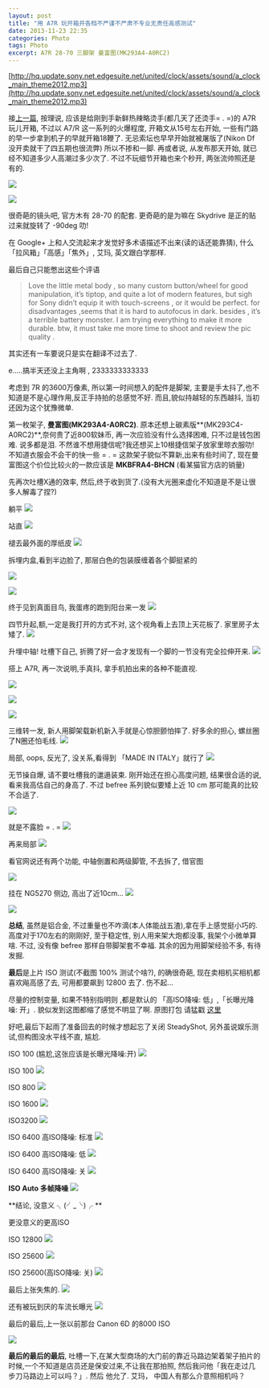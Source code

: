 ```yaml
---
layout: post
title: "用 A7R 玩开箱并各档不严谨不严肃不专业无责任高感测试"
date: 2013-11-23 22:35
categories: Photo
tags: Photo
excerpt: A7R 28-70 三脚架 曼富图(MK293A4-A0RC2)
---
```

<!--more-->

[http://hq.update.sony.net.edgesuite.net/united/clock/assets/sound/a_clock_main_theme2012.mp3](http://hq.update.sony.net.edgesuite.net/united/clock/assets/sound/a_clock_main_theme2012.mp3)

接[上一篇](http://xguox.me/blog/2013/11/11/camera-geek/), 按理说, 应该是给刚到手新鲜热辣略烫手(都几天了还烫手= . =)的 A7R 玩儿开箱, 不过以 A7/R 这一系列的火爆程度, 开箱文从15号左右开始, 一些有门路的早一步拿到机子的早就开箱18鞭了. 无忌索坛也早早开始就被屠版了(Nikon Df 没开卖就干了四五期也很流弊) 所以不掺和一脚. 再或者说, 从发布那天开始, 就已经不知道多少人高潮过多少次了.
不过不玩细节开箱也来个秒开, 两张流帅照还是有的.

![](https://gagqnq.dm2302.livefilestore.com/y2pL5yomhWKhPLk9Mh93aX50Mzd6V26hpyIeoYsbDMKzYHLzqynaLkj4FIHSI6xqI5uIzAV3hjdQQo86h3QCXGyEk5SGVX1KZqojnCFmaBBkd0/IMG_20131122_233454.jpg?psid=1)

![](https://gagqnq.dm2301.livefilestore.com/y2pmcsjYPZNIsyvuqew0VvEH0kks7_jn7oOwAiqlW2bBYXi238KVQ76Tz6rx60C75D2fTIHtgYElzp9x5Gjkn8gWJ_1yz-zwgdF0mE-k0-Ag4I/IMG_20131122_231831.jpg?psid=1)

很奇葩的镜头吧, 官方木有 28-70 的配套.   更奇葩的是为嘛在 Skydrive 是正的贴过来就旋转了 -90deg 叻!

在 Google+ 上和人交流起来才发觉好多术语描述不出来(读的话还能靠猜), 什么「拉风箱」「高感」「焦外」, 艾玛, 英文跟白学那样.

最后自己只能憋出这些个评语

> Love the little metal body ,   so many custom button/wheel  for good manipulation,  it’s tiptop,  and  quite a lot  of modern features, but sigh for Sony didn’t equip it  with touch-screens , or it would be perfect.
for disadvantages ,seems  that  it is hard to autofocus in dark.
besides , it’s a terrible battery monster.  I am trying everything to make it more durable.
btw, it must take me more time to shoot and review the pic quality .

其实还有一车要说只是实在翻译不过去了.

e.....搞半天还没上主角啊 ,  2333333333333

考虑到 7R 的3600万像素, 所以第一时间想入的配件是脚架, 主要是手太抖了,也不知道是不是心理作用,反正手持拍的总感觉不好.  而且,貌似持越轻的东西越抖, 当初还因为这个犹豫微单.

第一枚架子, **曼富图(MK293A4-A0RC2)**. 原本还想上碳素版**(MK293C4-A0RC2)**,奈何贵了近800软妹币, 再一次应验没有什么选择困难, 只不过是钱包困难. 说多都是泪. 不然谁不想用捷信呢?我还想买上10根捷信架子放家里晾衣服叻! 不知道衣服会不会干的快一些 = . =
这款架子貌似不算新,出来有些时间了, 现在曼富图这个价位比较火的一款应该是 **MKBFRA4-BHCN** (看某猫官方店的销量)

先再次吐槽X通的效率, 然后,终于收到货了.(没有大光圈来虚化不知道是不是让很多人解毒了捏?)

躺平
![](https://6grjga.dm1.livefilestore.com/y2pH1uGEFLacgGmmK-r5HxnvJbMHSfUOXW8LjkiAzSQU0U1xqrLLJkVc_zBuAX432NctHsgKraoj2KT784l1PUFkwDfXFs3RnyTwa0Vn723UZ0/DSC00110.jpg?psid=1)

站直
![](https://6grjga.dm1.livefilestore.com/y2pRjhEG4NsVM_NcyTzNuTP3LgH6qtg27rUOnFSUlCKPASPDduo1GuLXjsDxgZmSDGRI_GvItDtEQaLIQWGdjukHuOMEBBLX7rFz4tGRyXQZuc/DSC00111.jpg?psid=1)

褪去最外面的厚纸皮
![](https://6grjga.dm2302.livefilestore.com/y2pioE7Q_GCtVt3-8oHR7O-CLEoVGlA-kO-fowuG2dqnw68bhy9zSb3EA0qMkZ2ZIKMM9e-jFUKhUxQP4GE2kGe0YZM3DUTmgm1qmQ3la5FPyc/DSC00113.jpg?psid=1)

拆埋内盒,看到半边脸了, 那层白色的包装膜缠着各个脚挺紧的

![](https://6grjga.dm2301.livefilestore.com/y2ptnq737Yy1wGSxf2QbHtUz_lkPNQ3g7c0RguT56mUGcI9oWQZQ2Xf6UuZB4Sd4J9ny6tXnAXAuWsZiQS9XlUWtvj1GEYLw6vjrUwApJe4sns/DSC00115.jpg?psid=1)

![](https://6grjga.dm2301.livefilestore.com/y2p2r_tzsB0TFQGf_34RhYlLWlUptQpcG-opFOczPrFO0lh5Z2ETBdmVR3q3HmPIuLr3fjVkG5PJXF71vMe2vzPpiCGrp2ggGzbRbYa1pt8G4E/DSC00116.jpg?psid=1)

终于见到真面目鸟, 我蛋疼的跑到阳台来一发
![](https://6grjga.dm2302.livefilestore.com/y2pVry7hvhn4DwVccwriOs58pNMiaVn3SjmPkpg9Jof7Ma8mFF_qvFcM9fozYFn-V6ZZZJ2D0KTPWAFG5EqNsCzM9AJYPToluO_6c1qAPRadvM/DSC00117.jpg?psid=1)

四节升起,额,一定是我打开的方式不对, 这个视角看上去顶上天花板了. 家里房子太矮了.
![](https://6grjga.dm2301.livefilestore.com/y2pd7ZU_h5iWScUI2y_vQGGLIY5Ckk8VNkOHYC1Zg_ZZYIdA-YRZNAydx7LRmQ3hb6DkFBOvuWxy7wmQ9sU1p6HlZCucQXScPGNWRdsuvaNUu8/DSC00118.jpg?psid=1)

升埋中轴! 吐槽下自己, 折腾了好一会才发现有一个脚的一节没有完全拉伸开来.
![](https://6grjga.dm2302.livefilestore.com/y2pKs1yYDZo11pOd2hhNQPDsrmV7yizg0HGs6D7mFwu7zm-PfA2814BrELj0vPqznGAzr3tETy7hSpZnYqtYh1nYV1XaxYnDf5py26cByefFp4/DSC00119.jpg?psid=1)

搭上 A7R, 再一次说明,手真抖, 拿手机拍出来的各种不能直视.

![](https://6grjga.dm2302.livefilestore.com/y2pylJQ72Q8gow17NTyH5Uy_TQWv0C2zVhQUMGy5vIdIIQDunAaiOm6m_9lrX0UqD9xxllun-LIFfncFGRggB1I6VSYpEqAgiV2cK6YRG0j_O8/20131123_165958_1.jpg?psid=1)

![](https://6grjga.dm2302.livefilestore.com/y2p_hLW3NtfKped_G74591GYbXz67sYpgxcMXr3GKuQzKTcMjmklxsff0c31mjK_ClHqgW9fbBv6aUvzq__GrfzWf3EXPU5vt1oNS5uBdCQQUc/20131123_170112_1.jpg?psid=1)

![](https://6grjga.dm2302.livefilestore.com/y2pO8sPFMkTfv00PEs6UFg_rP-Hv8_-TbxQtHDzAPD54VICx83rGshNIm-_51a7UcsxecT8WSTy0GrLWFrBQ-K9wHQjc1IOzBirvOcycIudkM8/20131123_170208_1.jpg?psid=1)

三维转一发, 新人用脚架载新机新入手就是心惊胆颤怕摔了.  好多余的担心, 螺丝圈了N圈还怕毛线.
![](https://6grjga.dm2302.livefilestore.com/y2pt8mJTJLlMVufKBNcjd0pTUnvZ0v7LPSB39VBKvMkOH-TTODfQ83T2BY_9jx8JT9plpFaA6t5hjuLBknIhiz5g9eiPY7B16PYX8cfOH8PSh4/20131123_170413_1.jpg?psid=1)

局部, oops, 反光了, 没关系,看得到 「MADE IN ITALY」就行了
![](https://6grjga.dm2302.livefilestore.com/y2plYCW2gAqEV4xVdQZrLuDZiq_SJjO8tPJCYu-HvkyTm8cgdJZ1kBZMDuVQRwZ7zAW2ac-wqJrA25n2rKacdMcguq8L_L9Mv9meWNq9W9qiy0/DSC00121.jpg?psid=1)

无节操自爆, 请不要吐槽我的邋遢装束. 刚开始还在担心高度问题, 结果很合适的说, 看来我高估自己的身高了.  不过 befree 系列貌似要矮上近 10 cm 那可能真的比较不合适了.

![](https://6grjga.dm2301.livefilestore.com/y2phOVJ61ykb6ijXpeVcp4E46jc2AHOMUGo-nYwWHoXu2fl-gY4csMKnhSsyu933fBAI8KHSObvNVpdaQyCkpP5QA9NJzaopq5La4VMwqqK6Gw/DSC00122.jpg?psid=1)

就是不露脸 = . =
![](https://6grjga.dm2302.livefilestore.com/y2poDN_Z_i04nVu1epi1LJUQauE1YA4fUP2UWuLWsfcRqAOozr155XuB_F9fbpj27IEkggkBcoXn4fDYsfBVzIWgA1P7qjrpmY_Mqj_4L3THwU/DSC00128.jpg?psid=1)

再来局部
![](https://6grjga.dm2301.livefilestore.com/y2paOQepkzV5R3g-31t5NUN1adXcF9kqF3dTuVIhaz5O1-plJ-v1LCTz8dV2ELNFwako2EuOiwvv-hDq7TXMBuZnPK7LuJQA6h80jwStTY99wM/DSC00133.jpg?psid=1)

看官网说还有两个功能, 中轴倒置和两级脚管, 不去拆了, 借官图

![](https://8gtdrq.dm1.livefilestore.com/y2pi412kA0iuIGLwoqKMXNT8os0_ABaXD4OtGIud5AuctYptzxZ5eaSweQOX_3zH2BAvqIcy3EGhFrL5-k-DaSey98t9_RThrkHsaZ5lET6zLI/%E5%B1%8F%E5%B9%95%E5%BF%AB%E7%85%A7%202013-11-23%206.43.23%20PM.png?psid=1)

挂在 NG5270 侧边, 高出了近10cm...
![](https://6grjga.dm2301.livefilestore.com/y2pM1lKcAibD0NB54cWnitklq1o9XKOqMNJOAHI1plPVfE5THiAbYL1oTX9JKyQXVYzmcaHepUkSZG1HKUYy7_0u0s8gUnAqkeuoMfC8EHvR3w/DSC00138.jpg?psid=1)

![](https://6grjga.dm2302.livefilestore.com/y2peamA5vPtO3W2fw-9akvQv50E9ueN42PTTps07O2I1Rv9ASJVHgZz6ls0a53A9TpgQPiWUunYm9ciezsGtDjkjLHaNpccekd34bFXfCL-aMk/DSC00134.jpg?psid=1)

**总结**, 虽然是铝合金, 不过重量也不咋滴(本人体能战五渣),拿在手上感觉挺小巧的.  高度对于170左右的刚刚好, 至于稳定性, 别人用来架大炮都没事, 我架个小微单算啥.  不过, 没有像 befree 那样自带脚架套不幸福. 其余的因为用脚架经验不多, 有待发掘.

**最后**是上片 ISO 测试(不截图 100% 测试个啥?),  的确很奇葩, 现在卖相机买相机都喜欢飚高感了去,  可用都要飙到 12800 去了. 伤不起...

尽量的控制变量, 如果不特别指明则 ,都是默认的 「高ISO降噪: 低」,「长曝光降噪: 开」. 貌似发到这图都缩了感觉不明显了啊. 原图打包 请猛戳 [这里](https://skydrive.live.com/redir?resid=1C164AAC485FEBA4!1009&authkey=!AGl4JRl4KRNBow8&ithint=folder%2c.JPG)

好吧,最后下起雨了准备回去的时候才想起忘了关闭 SteadyShot, 另外虽说娱乐测试,但构图没水平线不直, 尴尬.

ISO 100 (尴尬,这张应该是长曝光降噪:开)
![](https://6grjga.dm1.livefilestore.com/y2pj7jPpUdGlm0CahvGPA_V42rEPra48y-JqVuHAYtKUsF7tGisRGr9CAw0fAiH2MOGztbjtQNJK7pWfbhNQGrPXQu2SSC0Tk9dyXNzBHmK7OE/DSC00140.jpg?psid=1)

ISO 100
![](https://6grjga.dm1.livefilestore.com/y2padt2ZIySg7AgCb_rbYEVls2C8hLHezGKobEYvWi0zZJlh_Dkv227LFtKGlpEuAH83uqoUUKNrcDelbQwbFpy0G-I7n-WU0BtaAi4eqgI8EY/DSC00141.jpg?psid=1)

ISO 800
![](https://6grjga.dm1.livefilestore.com/y2pJk79cyqXl5g1_fA9uguF8-yhozUjjB0s3HTz-cPhfetXirZrwVwLgGbRyjeIzz_KgEhBvzU1J8EtRsCWNQART_29BJRhmPf3TouEMM0WxOg/DSC00142.jpg?psid=1)

ISO 1600
![](https://6grjga.dm2302.livefilestore.com/y2pXRhZjXreY0_bwLSXKA0vv23MRBycuokF_luXAz4wSvq9MdSbHHNlnzd_aEsCPdIyPbFJfIlZ7-q7mydEmFh3iIWEo-kxwuiNKmLqwcNSXhE/DSC00143.jpg?psid=1)


ISO3200
![](https://6grjga.dm1.livefilestore.com/y2pDmwG9xNM7uPvk0Xjo9qK_8eS8b2W3E79XWUeK25_hxj9dllOUIKARtwzTThHXHa6f_Sqlt6ctPdgF3INqdtvI612HcgEEmdsBq5fhsBcdKo/DSC00144.jpg?psid=1)

ISO 6400  高ISO降噪: 标准
![](https://6grjga.dm2302.livefilestore.com/y2p1zi6RogNoezN5vJ1uiQuowRmxB5UTklwbnlwZs1Qp2oHaSok3qw_0ZH3zggRBDeutvKimKrX3ZWuRfUd-thQTN6oq2OFnVBbRPcrNE8R0ms/DSC00145.jpg?psid=1)

ISO 6400  高ISO降噪: 低
![](https://6grjga.dm2302.livefilestore.com/y2pYGYfN6SYJ3ymTYBh8DnSMQsLYQQz4JGMelutFvZXk9EndVzk2StJMwangPhedrDv2FeMaI0HeGOVbO0p0-dYwgTHj3ZQkVHwN4AZRUo-VM8/DSC00147.jpg?psid=1)

ISO 6400  高ISO降噪: 关
![](https://6grjga.dm1.livefilestore.com/y2pPplI0Pa6SIO8hfRZKjRor8vO2dqeQDspyJTAaqyi2WtG-921KfM9jhVTl1vI0uonqYStgc4ZO9mW5LLs3lPWMbbXeYsKgFOM0SApnfCkQ3Y/DSC00149.jpg?psid=1)

**ISO Auto 多帧降噪**
![](https://6grjga.dm1.livefilestore.com/y2pusuEOCv2jP-4I_h0RQ9NU1U0-a8oH4nWg8gb7BXtMvokQqzXRhOSy6LVWzrMQ4cOFPvkYX9NKHsVklZn0Up0V848v2hsoDPErnGjYuzlcn4/DSC00150.jpg?psid=1)

**结论, 没意义 ╮(╯_╰)╭ **

更没意义的更高ISO

ISO 12800
![](https://6grjga.dm2302.livefilestore.com/y2pm0e-k820PKe-oiLvE86zKpG22w9Pajlkqjal3ggCr7k2Z0kuCKXZTZmtW3CeRK7HxJG8Dbuqx2yaN8kaBYHmQxB2GtsLAyIvNFnAE_IvvlQ/DSC00157.jpg?psid=1)

ISO 25600
![](https://6grjga.dm2301.livefilestore.com/y2pEFQqdYfZK7jXpR7f2o0B3vIzPfN-KrMpRmuB1GL0H75LhC5ahVrTPDIurXdZALX4HrwpYr5IdP7LUZ-XywiR7muDb_SAB-XHAy9jAmXrDp0/DSC00158.jpg?psid=1)

ISO 25600(高ISO降噪: 关)
![](https://6grjga.dm1.livefilestore.com/y2pUUC0mCFmLNERUVMMv-k1vmhYaQYBpHouXmIvTD-6X71GR_l6osiSWQudYUqfRLlArASPmrIc_FgZY9zrFkgdPMFHD_83I-EkcfBbHiJQl8Y/DSC00159.jpg?psid=1)

最后上张失焦的.
![](https://6grjga.dm2301.livefilestore.com/y2pkki75O1BE5NZtPkRki2AYXtOZl7j5xnOvqa9pHHU6Nxm7zNvmm_ygBBA1mhdAhEmU8P5O5Q9V8Ms6feELg-wE862fEUwoQfhAZ0udU7XrWQ/DSC00139.jpg?psid=1)

还有被玩到厌的车流长曝光
![](https://gagqnq.dm1.livefilestore.com/y2pJ08b2ppOJIFetUKFiKQnMsP82S2OV1fab_LxlLxxEN_jTwHXglFmwmLQBbtBZQt9EwlE3NfEP42CiBVz16xTFF816nMWT39amkOU7P9PzRI/DSC.jpg?psid=1)

最后的最后,上一张以前那台 Canon 6D 的8000 ISO

![](https://6grjga.dm1.livefilestore.com/y2pbrpYIknpkRiqCtIwXDgE5abhtqzjrYjmz-F1XA7XcU-grYNPMWGWGP0do6E9CJZdyrzXkpfUPwM3ts-WCXi6odWDq7u24e0gh1awaBojO00/9496240908_7c78971ba6_o%20)

**最后的最后的最后**, 吐槽一下,在某大型商场的大门前的靠近马路边架着架子拍片的时候,一个不知道是店员还是保安过来,不让我在那拍照,  然后我问他「我在走过几步刀马路边上可以吗？」.  然后 他允了. 艾玛， 中国人有那么介意照相机吗？

